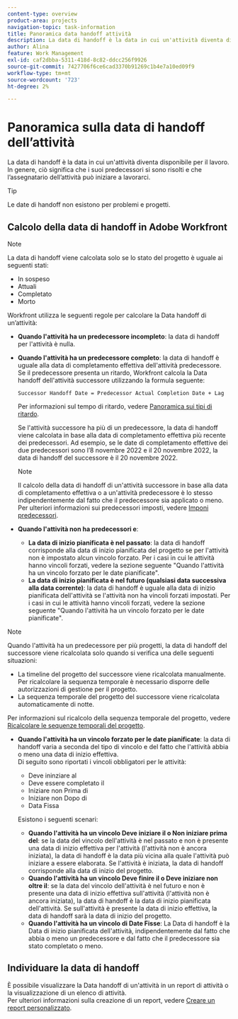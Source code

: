```yaml
---
content-type: overview
product-area: projects
navigation-topic: task-information
title: Panoramica data handoff attività
description: La data di handoff è la data in cui un'attività diventa disponibile per il lavoro. In genere, ciò significa che i suoi predecessori si sono risolti e che l’assegnatario dell’attività può iniziare a lavorarci.
author: Alina
feature: Work Management
exl-id: caf2dbba-5311-418d-8c82-ddcc256f9926
source-git-commit: 7427706f6ce6cad3370b91269c1b4e7a10ed09f9
workflow-type: tm+mt
source-wordcount: '723'
ht-degree: 2%

---
```


# Panoramica sulla data di handoff dell’attività

La data di handoff è la data in cui un&#39;attività diventa disponibile per il lavoro. In genere, ciò significa che i suoi predecessori si sono risolti e che l’assegnatario dell’attività può iniziare a lavorarci.

>[!TIP]
>
>Le date di handoff non esistono per problemi e progetti.

## Calcolo della data di handoff in Adobe Workfront

>[!NOTE]
>
>La data di handoff viene calcolata solo se lo stato del progetto è uguale ai seguenti stati:
>
>* In sospeso
>* Attuali
>* Completato
>* Morto
>

Workfront utilizza le seguenti regole per calcolare la Data handoff di un’attività:

* **Quando l&#39;attività ha un predecessore incompleto**: la data di handoff per l&#39;attività è nulla.
* **Quando l&#39;attività ha un predecessore completo**: la data di handoff è uguale alla data di completamento effettiva dell&#39;attività predecessore. Se il predecessore presenta un ritardo, Workfront calcola la Data handoff dell&#39;attività successore utilizzando la formula seguente:

  `Successor Handoff Date = Predecessor Actual Completion Date + Lag`

  Per informazioni sul tempo di ritardo, vedere [Panoramica sui tipi di ritardo](../use-prdcssrs/lag-types.md).

  Se l&#39;attività successore ha più di un predecessore, la data di handoff viene calcolata in base alla data di completamento effettiva più recente dei predecessori. Ad esempio, se le date di completamento effettive dei due predecessori sono l’8 novembre 2022 e il 20 novembre 2022, la data di handoff del successore è il 20 novembre 2022.

  >[!NOTE]
  >
  >   Il calcolo della data di handoff di un&#39;attività successore in base alla data di completamento effettiva o a un&#39;attività predecessore è lo stesso indipendentemente dal fatto che il predecessore sia applicato o meno. Per ulteriori informazioni sui predecessori imposti, vedere [Imponi predecessori](../use-prdcssrs/enforced-predecessors.md).


* **Quando l&#39;attività non ha predecessori e**:

   * **La data di inizio pianificata è nel passato**: la data di handoff corrisponde alla data di inizio pianificata del progetto se per l&#39;attività non è impostato alcun vincolo forzato. Per i casi in cui le attività hanno vincoli forzati, vedere la sezione seguente &quot;Quando l&#39;attività ha un vincolo forzato per le date pianificate&quot;.
   * **La data di inizio pianificata è nel futuro (qualsiasi data successiva alla data corrente)**: la data di handoff è uguale alla data di inizio pianificata dell&#39;attività se l&#39;attività non ha vincoli forzati impostati. Per i casi in cui le attività hanno vincoli forzati, vedere la sezione seguente &quot;Quando l&#39;attività ha un vincolo forzato per le date pianificate&quot;.

>[!NOTE]
>
>Quando l&#39;attività ha un predecessore per più progetti, la data di handoff del successore viene ricalcolata solo quando si verifica una delle seguenti situazioni:
>
>* La timeline del progetto del successore viene ricalcolata manualmente. Per ricalcolare la sequenza temporale è necessario disporre delle autorizzazioni di gestione per il progetto.
>* La sequenza temporale del progetto del successore viene ricalcolata automaticamente di notte.
>
>Per informazioni sul ricalcolo della sequenza temporale del progetto, vedere [Ricalcolare le sequenze temporali del progetto](../../../manage-work/projects/manage-projects/recalculate-project-timeline.md).

* **Quando l&#39;attività ha un vincolo forzato per le date pianificate**: la data di handoff varia a seconda del tipo di vincolo e del fatto che l&#39;attività abbia o meno una data di inizio effettiva.\
  Di seguito sono riportati i vincoli obbligatori per le attività:

   * Deve ininziare al
   * Deve essere completato il
   * Iniziare non Prima di
   * Iniziare non Dopo di
   * Data Fissa

  Esistono i seguenti scenari:

   * **Quando l&#39;attività ha un vincolo Deve iniziare il o Non iniziare prima del**: se la data del vincolo dell&#39;attività è nel passato e non è presente una data di inizio effettiva per l&#39;attività (l&#39;attività non è ancora iniziata), la data di handoff è la data più vicina alla quale l&#39;attività può iniziare a essere elaborata. Se l&#39;attività è iniziata, la data di handoff corrisponde alla data di inizio del progetto.
   * **Quando l&#39;attività ha un vincolo Deve finire il o Deve iniziare non oltre il**: se la data del vincolo dell&#39;attività è nel futuro e non è presente una data di inizio effettiva sull&#39;attività (l&#39;attività non è ancora iniziata), la data di handoff è la data di inizio pianificata dell&#39;attività. Se sull&#39;attività è presente la data di inizio effettiva, la data di handoff sarà la data di inizio del progetto.
   * **Quando l&#39;attività ha un vincolo di Date Fisse**: La Data di handoff è la Data di inizio pianificata dell&#39;attività, indipendentemente dal fatto che abbia o meno un predecessore e dal fatto che il predecessore sia stato completato o meno.

<!--these are old descriptions, edited by Anna As. on August 25, 2023 in this issue - https://experience.adobe.com/#/@adobeinternalworkfront/so:hub-Hub/workfront/issue/64c0032500018fabd4fc484167eb10dc/updates
   * When the task has a constraint of Must Start On or Start No Earlier Than, the Handoff Date is the Constraint date, unless there is an Actual Start Date on the task. If there is an Actual Start Date on the task, the Handoff Date is the Actual Completion Date of the predecessor.
   * When the task has a constraint of Must Finish On or Start No Later Than, the Handoff Date is always the Actual Completion Date of the predecessor, regardless of whether there is an Actual Start Date on the task or not. 
   * When the task has a constraint of Fixed Dates, the Handoff Date is the Planned Start Date of the task, regardless of whether it has a predecessor or not and regardless of whether the predecessor is completed or not.

-->

## Individuare la data di handoff

È possibile visualizzare la Data handoff di un&#39;attività in un report di attività o la visualizzazione di un elenco di attività.\
Per ulteriori informazioni sulla creazione di un report, vedere [Creare un report personalizzato](../../../reports-and-dashboards/reports/creating-and-managing-reports/create-custom-report.md).
